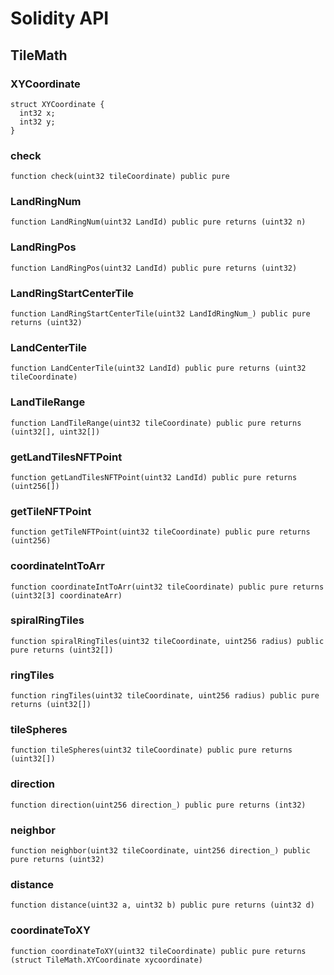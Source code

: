 # Solidity API

## TileMath

### XYCoordinate

```solidity
struct XYCoordinate {
  int32 x;
  int32 y;
}
```

### check

```solidity
function check(uint32 tileCoordinate) public pure
```

### LandRingNum

```solidity
function LandRingNum(uint32 LandId) public pure returns (uint32 n)
```

### LandRingPos

```solidity
function LandRingPos(uint32 LandId) public pure returns (uint32)
```

### LandRingStartCenterTile

```solidity
function LandRingStartCenterTile(uint32 LandIdRingNum_) public pure returns (uint32)
```

### LandCenterTile

```solidity
function LandCenterTile(uint32 LandId) public pure returns (uint32 tileCoordinate)
```

### LandTileRange

```solidity
function LandTileRange(uint32 tileCoordinate) public pure returns (uint32[], uint32[])
```

### getLandTilesNFTPoint

```solidity
function getLandTilesNFTPoint(uint32 LandId) public pure returns (uint256[])
```

### getTileNFTPoint

```solidity
function getTileNFTPoint(uint32 tileCoordinate) public pure returns (uint256)
```

### coordinateIntToArr

```solidity
function coordinateIntToArr(uint32 tileCoordinate) public pure returns (uint32[3] coordinateArr)
```

### spiralRingTiles

```solidity
function spiralRingTiles(uint32 tileCoordinate, uint256 radius) public pure returns (uint32[])
```

### ringTiles

```solidity
function ringTiles(uint32 tileCoordinate, uint256 radius) public pure returns (uint32[])
```

### tileSpheres

```solidity
function tileSpheres(uint32 tileCoordinate) public pure returns (uint32[])
```

### direction

```solidity
function direction(uint256 direction_) public pure returns (int32)
```

### neighbor

```solidity
function neighbor(uint32 tileCoordinate, uint256 direction_) public pure returns (uint32)
```

### distance

```solidity
function distance(uint32 a, uint32 b) public pure returns (uint32 d)
```

### coordinateToXY

```solidity
function coordinateToXY(uint32 tileCoordinate) public pure returns (struct TileMath.XYCoordinate xycoordinate)
```

